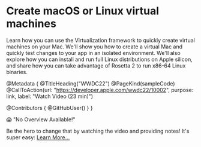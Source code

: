 # Create macOS or Linux virtual machines

Learn how you can use the Virtualization framework to quickly create virtual machines on your Mac. We'll show you how to create a virtual Mac and quickly test changes to your app in an isolated environment. We'll also explore how you can install and run full Linux distributions on Apple silicon, and share how you can take advantage of Rosetta 2 to run x86-64 Linux binaries.

@Metadata {
   @TitleHeading("WWDC22")
   @PageKind(sampleCode)
   @CallToAction(url: "https://developer.apple.com/wwdc22/10002", purpose: link, label: "Watch Video (23 min)")

   @Contributors {
      @GitHubUser(<replace this with your GitHub handle>)
   }
}

😱 "No Overview Available!"

Be the hero to change that by watching the video and providing notes! It's super easy:
 [Learn More…](https://wwdcnotes.github.io/WWDCNotes/documentation/wwdcnotes/contributing)
